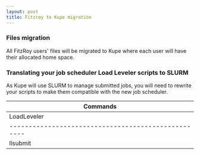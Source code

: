 ```yaml
---
layout: post
title: Fitzroy to Kupe migration
---
```



### Files migration

All FitzRoy users' files  will be migrated to Kupe where each user will have their allocated home space.

### Translating your job scheduler Load Leveler scripts to SLURM

As Kupe will use SLURM to manage submitted jobs, you will need to rewrite your scripts to make them compatible with the new job scheduler.

| Commands                                                                                            |
|-----------------------------------------------------------------------------------------------------|
| LoadLeveler                                       |  Slurm                                          |
|---------------------------------------------------|-------------------------------------------------|
| llsubmit <script>                                 | sbatch <script>
| llcancel <job_id>                                 | scancel <job_id>
| llq -u <user_name>                                | squeue -u <user_name> 

| Script directives                                                                                   |
|-----------------------------------------------------------------------------------------------------|
| LoadLeveler                                       | Slurm                                           |
|---------------------------------------------------|-------------------------------------------------|
| #@ job_name = <job_name>                          | #SBATCH -J <job_name>
| #@ account_no = <account_no>                      | #SBATCH -A <account_no>
| #@ wall_clock_limit = <hh:mm:ss>                  | #SBATCH -t <hh:mm:ss>
| #@ output = <output_file>                         | #SBATCH -o <output_file>
| #@ error = <error_file>                           | #SBATCH -e <error_file> 
| #@ class = <partition>                            | #SBTACH -q <partition> 
| #@ resources = ConsumableMemory(<mem>gb)          | #SBTACH --mem-per-cpu=<mem>gb
| #@ nodes = <no_nodes>                             | #SBATCH -N <no_nodes>                         
| #@ tasks_per_node = <ranks>                       | #SBATCH --tasks-per-node = <ranks>
| #@ parallel_threads = <no_threads>                | #SBATCH --cpus-per-task = <no_threads>
| #@ node_usage = not_shared                        | #SBATCH --exclusive
| #@ network.MPI = <mpi_settings>                   | NA
| #@ job_type = parallel                            | NA              
| #@ queue                                          | NA


| Environment variables                                                                                   |
|-----------------------------------------------------------------------------------------------------|
| LoadLeveler                                       | Slurm                                           |
|---------------------------------------------------|-------------------------------------------------|
| $LOADL_STEP_INITDIR                               | $SLURM_SUMBIT_DIR
| $LOADL_PROCESSOR_LIST                             | $SLURM_JOB_NODELIST 

